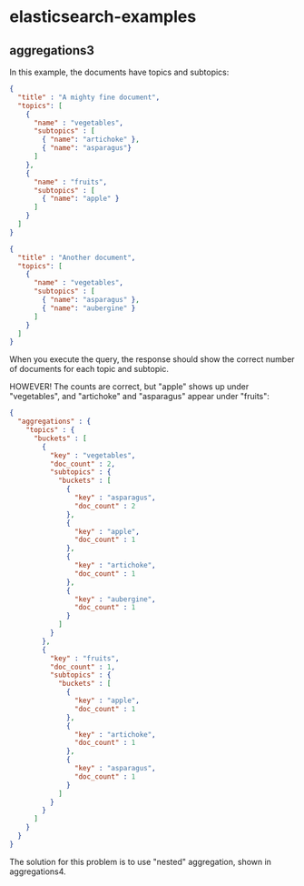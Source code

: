 # elasticsearch-examples

## aggregations3

In this example, the documents have topics and subtopics:

```json
{
  "title" : "A mighty fine document",
  "topics": [
    {
      "name" : "vegetables",
      "subtopics" : [
        { "name": "artichoke" },
        { "name": "asparagus"}
      ]
    },
    {
      "name" : "fruits",
      "subtopics" : [
        { "name": "apple" }
      ]
    }
  ]
}


```
```json
{
  "title" : "Another document",
  "topics": [
    {
      "name" : "vegetables",
      "subtopics" : [
        { "name": "asparagus" },
        { "name": "aubergine" }
      ]
    }
  ]
}
```

When you execute the query, the response should show the correct number of documents for each topic and subtopic.

HOWEVER! The counts are correct, but "apple" shows up under "vegetables", and "artichoke" and "asparagus" appear under "fruits":


```json
{
  "aggregations" : {
    "topics" : {
      "buckets" : [
        {
          "key" : "vegetables",
          "doc_count" : 2,
          "subtopics" : {
            "buckets" : [
              {
                "key" : "asparagus",
                "doc_count" : 2
              },
              {
                "key" : "apple",
                "doc_count" : 1
              },
              {
                "key" : "artichoke",
                "doc_count" : 1
              },
              {
                "key" : "aubergine",
                "doc_count" : 1
              }
            ]
          }
        },
        {
          "key" : "fruits",
          "doc_count" : 1,
          "subtopics" : {
            "buckets" : [
              {
                "key" : "apple",
                "doc_count" : 1
              },
              {
                "key" : "artichoke",
                "doc_count" : 1
              },
              {
                "key" : "asparagus",
                "doc_count" : 1
              }
            ]
          }
        }
      ]
    }
  }
}
```

The solution for this problem is to use "nested" aggregation, shown in aggregations4.

